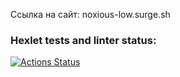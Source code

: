 Ссылка на сайт: noxious-low.surge.sh

### Hexlet tests and linter status:

[![Actions Status](https://github.com/alllenk1/layout-designer-project-56/actions/workflows/hexlet-check.yml/badge.svg)](https://github.com/alllenk1/layout-designer-project-56/actions)
